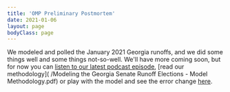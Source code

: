 ```yaml
---
title: 'OMP Preliminary Postmortem'  
date: 2021-01-06  
layout: page  
bodyClass: page
---
```


We modeled and polled the January 2021 Georgia runoffs, and we did some things well and some things not-so-well. We'll
have more coming soon, but for now you can [listen to our latest podcast episode](/#podcast), [read our methodology](
/Modeling the Georgia Senate Runoff Elections - Model Methodology.pdf) or play with the model and see the error change
[here](/model-archive).

